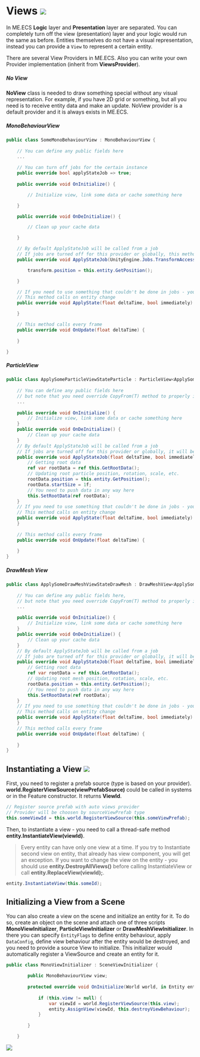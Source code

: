 # Views [![](Logo-Tiny.png)](/../../#glossary)
In ME.ECS **Logic** layer and **Presentation** layer are separated. You can completely turn off the view (presentation) layer and your logic would run the same as before. Entities themselves do not have a visual representation, instead you can provide a `View` to represent a certain entity. 

There are several View Providers in ME.ECS. Also you can write your own Provider implementation (inherit from **ViewsProvider**).

##### No View
**NoView** class is needed to draw something special without any visual representation. For example, if you have 2D grid or something, but all you need is to receive entity data and make an update. NoView provider is a default provider and it is always exists in ME.ECS.

##### MonoBehaviourView
```csharp
public class SomeMonoBehaviourView : MonoBehaviourView {
        
    // You can define any public fields here
    ...
        
    // You can turn off jobs for the certain instance
    public override bool applyStateJob => true;
        
    public override void OnInitialize() {

        // Initialize view, link some data or cache something here

    }

    public override void OnDeInitialize() {

        // Clean up your cache data

    }

    // By default ApplyStateJob will be called from a job
    // If jobs are turned off for this provider or globally, this method would be skipped.
    public override void ApplyStateJob(UnityEngine.Jobs.TransformAccess transform, float deltaTime, bool immediately) {

        transform.position = this.entity.GetPosition();

    }

    // If you need to use something that couldn't be done in jobs - you could use this method
    // This method calls on entity change
    public override void ApplyState(float deltaTime, bool immediately) {

    }

    // This method calls every frame
    public override void OnUpdate(float deltaTime) {
    
    }

}
```

##### ParticleView
```csharp
public class ApplySomeParticleViewStateParticle : ParticleView<ApplySomeParticleViewStateParticle> {
        
    // You can define any public fields here
    // but note that you need override CopyFrom(T) method to properly instantiate this view from prefab
    ...
        
    public override void OnInitialize() {
        // Initialize view, link some data or cache something here
    }
    public override void OnDeInitialize() {
        // Clean up your cache data
    }
    // By default ApplyStateJob will be called from a job
    // If jobs are turned off for this provider or globally, it will be called inside the main thread.
    public override void ApplyStateJob(float deltaTime, bool immediately) {
        // Getting root data
        ref var rootData = ref this.GetRootData();
        // Updating root particle position, rotation, scale, etc.
        rootData.position = this.entity.GetPosition();
        rootData.startSize = 1f;
        // You need to push data in any way here
        this.SetRootData(ref rootData);
    }
    // If you need to use something that couldn't be done in jobs - you could use this method
    // This method calls on entity change
    public override void ApplyState(float deltaTime, bool immediately) {
    }
    
    // This method calls every frame
    public override void OnUpdate(float deltaTime) {
    
    }
}
```
##### DrawMesh View
```csharp
public class ApplySomeDrawMeshViewStateDrawMesh : DrawMeshView<ApplySomeDrawMeshViewStateDrawMesh> {
        
    // You can define any public fields here,
    // but note that you need override CopyFrom(T) method to properly instantiate this view from prefab
    ...
        
    public override void OnInitialize() {
        // Initialize view, link some data or cache something here
    }
    public override void OnDeInitialize() {
        // Clean up your cache data
    }
    // By default ApplyStateJob will be called from a job
    // If jobs are turned off for this provider or globally, it will be called inside the main thread.
    public override void ApplyStateJob(float deltaTime, bool immediately) {
        // Getting root data
        ref var rootData = ref this.GetRootData();
        // Updating root mesh position, rotation, scale, etc.
        rootData.position = this.entity.GetPosition();
        // You need to push data in any way here
        this.SetRootData(ref rootData);
    }
    // If you need to use something that couldn't be done in jobs - you could use this method
    // This method calls on entity change
    public override void ApplyState(float deltaTime, bool immediately) {
    }
    // This method calls every frame
    public override void OnUpdate(float deltaTime) {
    
    }
}
```
## Instantiating a View [![](Logo-Tiny.png)](/../../#glossary)
First, you need to register a prefab source (type is based on your provider). **world.RegisterViewSource(viewPrefabSource)** could be called in systems or in the Feature constructor. It returns **ViewId**.
```csharp
// Register source prefab with auto views provider
// Provider will be choosen by sourceViewPrefab type
this.someViewId = this.world.RegisterViewSource(this.someViewPrefab);
```
Then, to instantiate a view - you need to call a thread-safe method **entity.InstantiateView(viewId)**.
> Every entity can have only one view at a time. If you try to Instantiate second view on entity, that already has view component, you will get an exception.
> If you want to change the view on the entity - you should use **entity.DestroyAllViews()** before calling InstantiateView or call **entity.ReplaceView(viewId);**.
```csharp
entity.InstantiateView(this.someId);
```
## Initializing a View from a Scene
You can also create a view on the scene and initialize an entity for it. To do so, create an object on the scene and attach one of three scripts **MonoViewInitializer**, **ParticleViewInitializer** or **DrawMeshViewInitializer**. In there you can specify `EntityFlags` to define entity behaviour, apply `DataConfig`, define view behaviour after the entity would be destroyed, and you need to provide a source View to initialize. This initializer would automatically register a ViewSource and create an entity for it.

```csharp
public class MonoViewInitializer : SceneViewInitializer {

        public MonoBehaviourView view;
        
        protected override void OnInitialize(World world, in Entity entity) {
            
            if (this.view != null) {
                var viewId = world.RegisterViewSource(this.view);
                entity.AssignView(viewId, this.destroyViewBehaviour);
            }
            
        }

    }
```

[![](Footer.png)](/../../#glossary)
